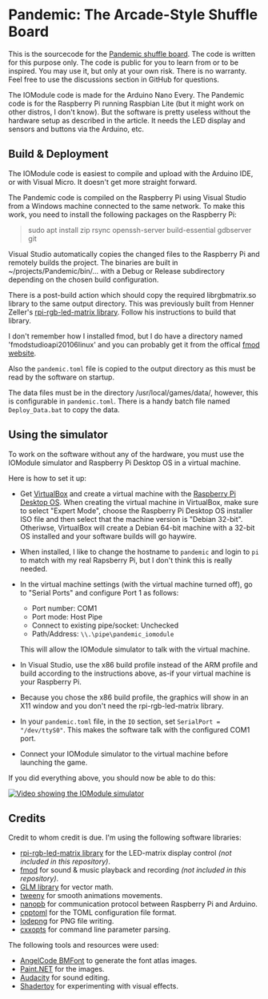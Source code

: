 # Pandemic: The Arcade-Style Shuffle Board
This is the sourcecode for the [Pandemic shuffle board](http://www.codeimp.com/?p=pandemic). The code is written for this purpose only. The code is public for you to learn from or to be inspired. You may use it, but only at your own risk. There is no warranty. Feel free to use the discussions section in GitHub for questions.

The IOModule code is made for the Arduino Nano Every. The Pandemic code is for the Raspberry Pi running Raspbian Lite (but it might work on other distros, I don't know). But the software is pretty useless without the hardware setup as described in the article. It needs the LED display and sensors and buttons via the Arduino, etc.

## Build & Deployment
The IOModule code is easiest to compile and upload with the Arduino IDE, or with Visual Micro. It doesn't get more straight forward.

The Pandemic code is compiled on the Raspberry Pi using Visual Studio from a Windows machine connected to the same network. To make this work, you need to install the following packages on the Raspberry Pi:
> sudo apt install zip rsync openssh-server build-essential gdbserver git

Visual Studio automatically copies the changed files to the Raspberry Pi and remotely builds the project. The binaries are built in ~/projects/Pandemic/bin/... with a Debug or Release subdirectory depending on the chosen build configuration.

There is a post-build action which should copy the required librgbmatrix.so library to the same output directory. This was previously built from Henner Zeller's [rpi-rgb-led-matrix library](https://github.com/hzeller/rpi-rgb-led-matrix). Follow his instructions to build that library.

I don't remember how I installed fmod, but I do have a directory named 'fmodstudioapi20106linux' and you can probably get it from the offical [fmod website](https://www.fmod.com).

Also the `pandemic.toml` file is copied to the output directory as this must be read by the software on startup.

The data files must be in the directory /usr/local/games/data/, however, this is configurable in `pandemic.toml`. There is a handy batch file named `Deploy_Data.bat` to copy the data.

## Using the simulator
To work on the software without any of the hardware, you must use the IOModule simulator and Raspberry Pi Desktop OS in a virtual machine.

Here is how to set it up:
- Get [VirtualBox](https://www.virtualbox.org/) and create a virtual machine with the [Raspberry Pi Desktop OS](https://www.raspberrypi.com/software/raspberry-pi-desktop/). When creating the virtual machine in VirtualBox, make sure to select "Expert Mode", choose the Raspberry Pi Desktop OS installer ISO file and then select that the machine version is "Debian 32-bit". Otheriwse, VirtualBox will create a Debian 64-bit machine with a 32-bit OS installed and your software builds will go haywire.
- When installed, I like to change the hostname to `pandemic` and login to `pi` to match with my real Rapsberry Pi, but I don't think this is really needed.
- In the virtual machine settings (with the virtual machine turned off), go to "Serial Ports" and configure Port 1 as follows:
	+ Port number: COM1
	+ Port mode: Host Pipe
	+ Connect to existing pipe/socket: Unchecked
	+ Path/Address: `\\.\pipe\pandemic_iomodule`
  
	This will allow the IOModule simulator to talk with the virtual machine.
- In Visual Studio, use the x86 build profile instead of the ARM profile and build according to the instructions above, as-if your virtual machine is your Raspberry Pi.
- Because you chose the x86 build profile, the graphics will show in an X11 window and you don't need the rpi-rgb-led-matrix library.
- In your `pandemic.toml` file, in the `IO` section, set `SerialPort = "/dev/ttyS0"`. This makes the software talk with the configured COM1 port.
- Connect your IOModule simulator to the virtual machine before launching the game.

If you did everything above, you should now be able to do this:

[![Video showing the IOModule simulator](https://img.youtube.com/vi/Z-4QeN2hcJg/0.jpg)](https://www.youtube.com/watch?v=Z-4QeN2hcJg)

## Credits
Credit to whom credit is due. I'm using the following software libraries:
- [rpi-rgb-led-matrix library](https://github.com/hzeller/rpi-rgb-led-matrix) for the LED-matrix display control _(not included in this repository)_.
- [fmod](https://www.fmod.com) for sound & music playback and recording _(not included in this repository)_.
- [GLM library](https://github.com/g-truc/glm) for vector math.
- [tweeny](https://github.com/mobius3/tweeny) for smooth animations movements.
- [nanopb](https://github.com/nanopb/nanopb) for communication protocol between Raspberry Pi and Arduino.
- [cpptoml](https://github.com/skystrife/cpptoml) for the TOML configuration file format.
- [lodepng](https://github.com/lvandeve/lodepng) for PNG file writing.
- [cxxopts](https://github.com/jarro2783/cxxopts) for command line parameter parsing.

The following tools and resources were used:
- [AngelCode BMFont](http://www.angelcode.com/products/bmfont/) to generate the font atlas images.
- [Paint.NET](https://www.getpaint.net/) for the images.
- [Audacity](https://www.audacityteam.org/) for sound editing.
- [Shadertoy](https://www.shadertoy.com/) for experimenting with visual effects.
